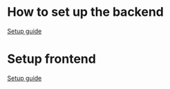 # How to set up the backend

[Setup guide](backend/README.md/)

# Setup frontend

[Setup guide](frontend/README.md/)